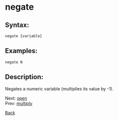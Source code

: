 # negate

## Syntax:
`negate {variable}`
## Examples:
`negate N`
## Description:
Negates a numeric variable (multiplies its value by -1).

Next: [open](open.md)  
Prev: [multiply](multiply.md)

[Back](../../README.md)
